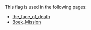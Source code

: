 This flag is used in the following pages:
 - [the_face_of_death](../events/the_face_of_death.md)
 - [Boek_Mission](../missions/Boek_Mission.md)
